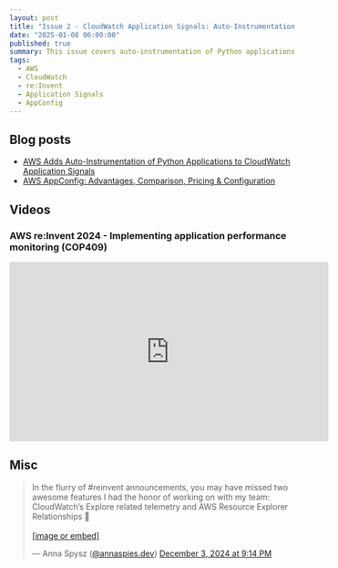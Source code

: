 ```yaml
---
layout: post
title: "Issue 2 - CloudWatch Application Signals: Auto-Instrumentation for Python and AppConfig Best Practices"
date: "2025-01-08 06:00:00"
published: true
summary: This issue covers auto-instrumentation of Python applications in CloudWatch and AWS AppConfig, including a video from AWS re:Invent 2024 on implementing application performance monitoring and a bluesky thread on new CloudWatch features.
tags:
  - AWS
  - CloudWatch
  - re:Invent
  - Application Signals
  - AppConfig
---
```



## Blog posts

* [AWS Adds Auto-Instrumentation of Python Applications to CloudWatch Application Signals](https://www.infoq.com/news/2024/05/cloudwatch-signals-python/)
* [AWS AppConfig: Advantages, Comparison, Pricing & Configuration](https://k21academy.com/amazon-web-services/aws-devops/aws-appconfig/)

## Videos

### AWS re:Invent 2024 - Implementing application performance monitoring (COP409)

<iframe width="560" height="315" src="https://www.youtube.com/embed/cC8GihGhkoY?si=NQR5g4erhbTw4DME" title="YouTube video player" frameborder="0" allow="accelerometer; autoplay; clipboard-write; encrypted-media; gyroscope; picture-in-picture; web-share" referrerpolicy="strict-origin-when-cross-origin" allowfullscreen></iframe>

<!-- ## Tools -->
## Misc

<blockquote class="bluesky-embed" data-bluesky-uri="at://did:plc:mgvffntfhoqlds35cahyco3f/app.bsky.feed.post/3lcghbqqiyc2u" data-bluesky-cid="bafyreifb6cylqmahrkxzi5beh2qmyzyvgkiolbokdfs3itywajehh46inm"><p lang="en">In the flurry of #reinvent announcements, you may have missed two awesome features I had the honor of working on with my team: CloudWatch’s 
Explore related telemetry and AWS Resource Explorer Relationships 🧵<br><br><a href="https://bsky.app/profile/did:plc:mgvffntfhoqlds35cahyco3f/post/3lcghbqqiyc2u?ref_src=embed">[image or embed]</a></p>&mdash; Anna Spysz (<a href="https://bsky.app/profile/did:plc:mgvffntfhoqlds35cahyco3f?ref_src=embed">@annaspies.dev</a>) <a href="https://bsky.app/profile/did:plc:mgvffntfhoqlds35cahyco3f/post/3lcghbqqiyc2u?ref_src=embed">December 3, 2024 at 9:14 PM</a></blockquote><script async src="https://embed.bsky.app/static/embed.js" charset="utf-8"></script>

